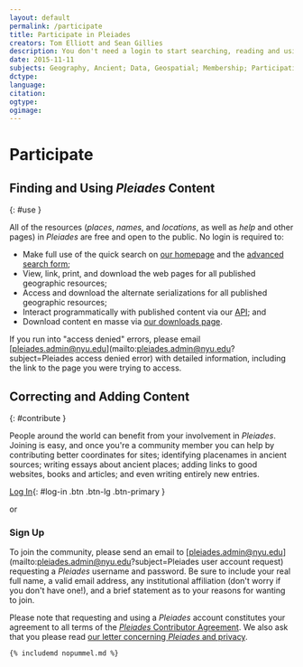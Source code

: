 ```yaml
---
layout: default
permalink: /participate
title: Participate in Pleiades
creators: Tom Elliott and Sean Gillies
description: You don't need a login to start searching, reading and using Pleiades information, but you do need one if you wish to contribute corrections and new content.
date: 2015-11-11
subjects: Geography, Ancient; Data, Geospatial; Membership; Participation; Username; Accounts; Login; Signup
dctype:
language:
citation: 
ogtype:
ogimage: 
---
```


<div class="content-main">

# Participate

## Finding and Using _Pleiades_ Content
{: #use }

All of the resources (_places_, _names_, and _locations_, as well as _help_ and other pages) in _Pleiades_ are free and open to the public. No login is required to:

* Make full use of the quick search on [our homepage](/) and the [advanced search form](http://pleiades.stoa.org/search_form); 
* View, link, print, and download the web pages for all published geographic resources;
* Access and download the alternate serializations for all published geographic resources;
* Interact programmatically with published content via our [API](http://api.pleiades.stoa.org); and
* Download content en masse via [our downloads page](/downloads).

If you run into "access denied" errors, please email [pleiades.admin@nyu.edu](mailto:pleiades.admin@nyu.edu?subject=Pleiades access denied error) with detailed information, including the link to the page you were trying to access.


## Correcting and Adding Content 
{: #contribute }

People around the world can benefit from your involvement in _Pleiades_. Joining is easy, and once you're a community member you can help by contributing better coordinates for sites; identifying placenames in ancient sources; writing essays about ancient places; adding links to good websites, books and articles; and even writing entirely new entries.

[Log In](/login_form){: #log-in .btn .btn-lg .btn-primary }

or

### Sign Up

To join the community, please send an email to [pleiades.admin@nyu.edu](mailto:pleiades.admin@nyu.edu?subject=Pleiades user account request) requesting a _Pleiades_ username and password. Be sure to include your real full name, a valid email address, any institutional affiliation (don't worry if you don't have one!), and a brief statement as to your reasons for wanting to join.

Please note that requesting and using a _Pleiades_ account constitutes your agreement to all terms of the [_Pleiades_ Contributor Agreement](/docs/policies/contributor-agreement). We also ask that you please read [our letter concerning _Pleiades_ and privacy](docs/policies/privacy).

</div>

<div class="sidebar dogear">

	{% includemd nopummel.md %}

</div>
